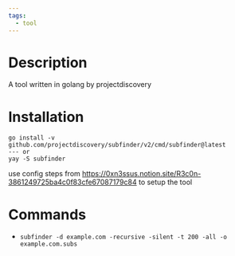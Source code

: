 ```yaml
---
tags:
  - tool
---
```

# Description
A tool written in golang by projectdiscovery

# Installation
```
go install -v github.com/projectdiscovery/subfinder/v2/cmd/subfinder@latest
--- or
yay -S subfinder
```

use config steps from https://0xn3ssus.notion.site/R3c0n-3861249725ba4c0f83cfe67087179c84 to setup the tool

# Commands
- `subfinder -d example.com -recursive -silent -t 200 -all -o example.com.subs`
